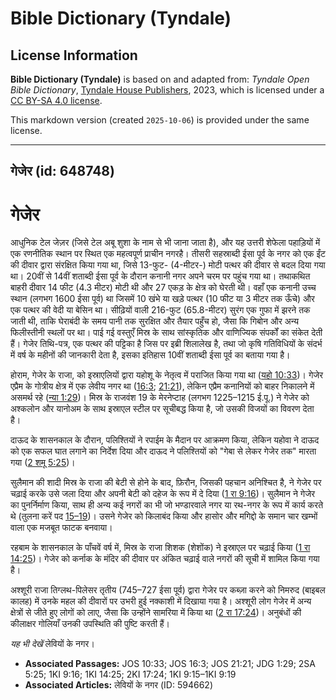 # Bible Dictionary (Tyndale)

## License Information

**Bible Dictionary (Tyndale)** is based on and adapted from: _Tyndale Open Bible Dictionary_, [Tyndale House Publishers](https://tyndaleopenresources.com/), 2023, which is licensed under a [CC BY-SA 4.0 license](https://creativecommons.org/licenses/by-sa/4.0/legalcode.en).

This markdown version (created `2025-10-06`) is provided under the same license.



--------------------------------

## गेजेर (id: 648748)

गेजेर
=====

आधुनिक टेल जेज़र (जिसे टेल अबू शुशा के नाम से भी जाना जाता है), और यह उत्तरी शेफेला पहाड़ियों में एक रणनीतिक स्थान पर स्थित एक महत्वपूर्ण प्राचीन नगरहै। तीसरी सहस्राब्दी ईसा पूर्व के नगर को एक ईंट की दीवार द्वारा संरक्षित किया गया था, जिसे 13\-फुट\- (4\-मीटर\-) मोटी पत्थर की दीवार से बदल दिया गया था। 20वीं से 14वीं शताब्दी ईसा पूर्व के दौरान कनानी नगर अपने चरम पर पहुंच गया था। तथाकथित बाहरी दीवार 14 फीट (4\.3 मीटर) मोटी थी और 27 एकड़ के क्षेत्र को घेरती थी। वहाँ एक कनानी उच्च स्थान (लगभग 1600 ईसा पूर्व) था जिसमें 10 खंभे या खड़े पत्थर (10 फीट या 3 मीटर तक ऊँचे) और एक पत्थर की वेदी या बेसिन था। सीढ़ियों वाली 216\-फुट (65\.8\-मीटर) सुरंग एक गुफा में झरने तक जाती थी, ताकि घेराबंदी के समय पानी तक सुरक्षित और तैयार पहुँच हो, जैसा कि गिबोन और अन्य फिलीस्तीनी स्थलों पर था। पाई गई वस्तुएँ मिस्र के साथ सांस्कृतिक और वाणिज्यिक संपर्कों का संकेत देती हैं। गेजेर तिथि\-पत्र, एक पत्थर की पट्टिका है जिस पर इब्री शिलालेख है, तथा जो कृषि गतिविधियों के संदर्भ में वर्ष के महीनों की जानकारी देता है, इसका इतिहास 10वीं शताब्दी ईसा पूर्व का बताया गया है।

होराम, गेजेर के राजा, को इस्राएलियों द्वारा यहोशू के नेतृत्व में पराजित किया गया था ([यहो 10:33](https://ref.ly/Josh10:33))। गेजेर एप्रैम के गोत्रीय क्षेत्र में एक लेवीय नगर था ([16:3](https://ref.ly/Josh16:3); [21:21](https://ref.ly/Josh21:21)), लेकिन एप्रैम कनानियों को बाहर निकालने में असमर्थ रहे ([न्या 1:29](https://ref.ly/Judg1:29))। मिस्र के राजवंश 19 के मेरनेप्टाह (लगभग 1225–1215 ई.पू.) ने गेजेर को अश्कलोन और यानोअम के साथ इस्राएल स्टील पर सूचीबद्ध किया है, जो उसकी विजयों का विवरण देता है।

दाऊद के शासनकाल के दौरान, पलिश्तियों ने रपाईम के मैदान पर आक्रमण किया, लेकिन यहोवा ने दाऊद को एक सफल घात लगाने का निर्देश दिया और दाऊद ने पलिश्तियों को "गेबा से लेकर गेजेर तक" मारता गया ([2 शमू 5:25](https://ref.ly/2Sam5:25))।

सुलैमान की शादी मिस्र के राजा की बेटी से होने के बाद, फ़िरौन, जिसकी पहचान अनिश्चित है, ने गेजेर पर चढ़ाई करके उसे जला दिया और अपनी बेटी को दहेज के रूप में दे दिया ([1 रा 9:16](https://ref.ly/1Kgs9:16))। सुलैमान ने गेजेर का पुनर्निर्माण किया, साथ ही अन्य कई नगरों का भी जो भण्डारवाले नगर या रथ\-नगर के रूप में कार्य करते थे (तुलना करें पद [15–19](https://ref.ly/1Kgs9:15-1Kgs9:19))। उसने गेजेर को किलाबंद किया और हासोर और मगिद्दो के समान चार खम्भों वाला एक मजबूत फाटक बनवाया।

रहबाम के शासनकाल के पाँचवें वर्ष में, मिस्र के राजा शिशक (शेशोंक) ने इस्राएल पर चढ़ाई किया ([1 रा 14:25](https://ref.ly/1Kgs14:25))। गेजेर को कर्नाक के मंदिर की दीवार पर अंकित चढ़ाई वाले नगरों की सूची में शामिल किया गया है।

अश्शूरी राजा तिग्लथ\-पिलेसर तृतीय (745–727 ईसा पूर्व) द्वारा गेजेर पर कब्ज़ा करने को निमरुद (बाइबल कालह) में उनके महल की दीवारों पर उभरी हुई नक्काशी में दिखाया गया है। अश्शूरी लोग गेजेर में अन्य क्षेत्रों से जीते हुए लोगों को लाए, जैसा कि उन्होंने सामरिया में किया था ([2 रा 17:24](https://ref.ly/2Kgs17:24))। अनुबंधों की कीलाक्षर गोलियाँ उनकी उपस्थिति की पुष्टि करती हैं।

*यह भी देखें* लेवियों के नगर।

* **Associated Passages:** JOS 10:33; JOS 16:3; JOS 21:21; JDG 1:29; 2SA 5:25; 1KI 9:16; 1KI 14:25; 2KI 17:24; 1KI 9:15–1KI 9:19
* **Associated Articles:** लेवियों के नगर (ID: 594662)

